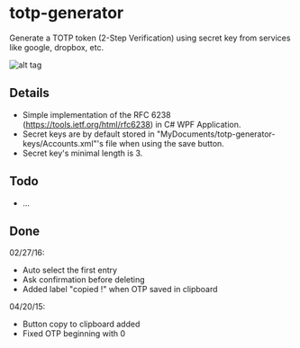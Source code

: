 # totp-generator
Generate a TOTP token (2-Step Verification) using secret key from services like google, dropbox, etc.

![alt tag](https://github.com/biji1/totp-generator/tree/master/res/screen.jpg)

## Details
- Simple implementation of the RFC 6238 (https://tools.ietf.org/html/rfc6238) in C# WPF Application.
- Secret keys are by default stored in "MyDocuments/totp-generator-keys/Accounts.xml"'s file when using the save button.
- Secret key's minimal length is 3.

## Todo
- ...

## Done

02/27/16:
- Auto select the first entry
- Ask confirmation before deleting
- Added label "copied !" when OTP saved in clipboard

04/20/15:
- Button copy to clipboard added
- Fixed OTP beginning with 0
